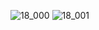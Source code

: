 ![18_000](https://user-images.githubusercontent.com/80503808/190950399-ed88160f-5f88-4b2b-ac75-17fc1eba9a52.png)
![18_001](https://user-images.githubusercontent.com/80503808/190950412-785cb274-0871-4ca0-8cf9-88fc26214aa6.png)
